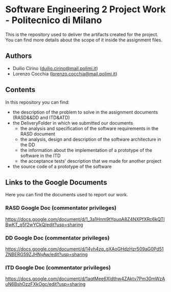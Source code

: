 # Software Engineering 2 Project Work - Politecnico di Milano
This is the repository used to deliver the artifacts created for the project. You can find more details about the scope of it inside the assignment files.
## Authors
- Duilio Cirino (duilio.cirino@mail.polimi.it)
- Lorenzo Cocchia (lorenzo.cocchia@mail.polimi.it) 
## Contents
In this repository you can find:
- the description of the problem to solve in the assignment documents (RASD&&DD and ITD&ATD)
- the DeliveryFolder in which we submitted our documents
  - the analysis and specification of the software requirements in the RASD document
  - the analysis, design and description of the software architecture in the DD
  - the information about the implementation of a prototype of the software in the ITD
  - the acceptance tests' description that we made for another project
- the source code of a prototype of the software
## Links to the Google Documents
Here you can find the documents used to report our work.
### RASD Google Doc (commentator privileges)
https://docs.google.com/document/d/1_3a1Hnm9tYpuoA8Z4NXPfXRc6kQTlBwKT_q5f2wYCkQ/edit?usp=sharing
### DD Google Doc (commentator privileges)
https://docs.google.com/document/d/14yh4zq_gXAoGHdzHzr509aG0Pd51ZNBERG59ZJHNyAw/edit?usp=sharing
### ITD Google Doc (commentator privileges)
https://docs.google.com/document/d/1aqtMee6XIdthw4ZAktv7Pm30mWzAuN6BshOzzFXkOgc/edit?usp=sharing
